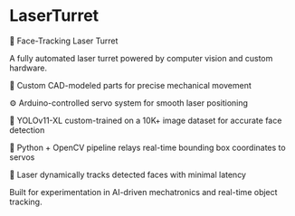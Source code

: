 # LaserTurret
🧠 Face-Tracking Laser Turret

A fully automated laser turret powered by computer vision and custom hardware.

🧩 Custom CAD-modeled parts for precise mechanical movement

⚙️ Arduino-controlled servo system for smooth laser positioning

🤖 YOLOv11-XL custom-trained on a 10K+ image dataset for accurate face detection

🐍 Python + OpenCV pipeline relays real-time bounding box coordinates to servos

🔴 Laser dynamically tracks detected faces with minimal latency

Built for experimentation in AI-driven mechatronics and real-time object tracking.
